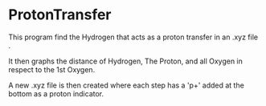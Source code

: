 # ProtonTransfer

This program find the Hydrogen that acts as a proton transfer in an .xyz file .

It then graphs the distance of Hydrogen, The Proton, and all Oxygen in respect to the 1st Oxygen. 

A new .xyz file is then created where each step has a 'p+' added at the bottom as a proton indicator. 
